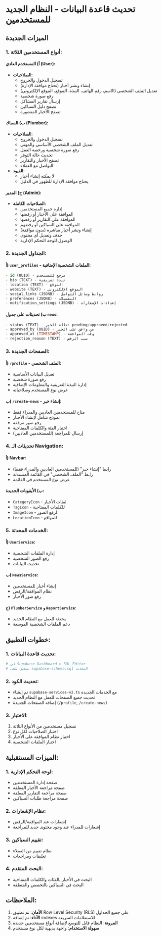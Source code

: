 # تحديث قاعدة البيانات - النظام الجديد للمستخدمين

## الميزات الجديدة

### 1. أنواع المستخدمين الثلاثة:

#### أ) المستخدم العادي (User):
- **الصلاحيات:**
  - تسجيل الدخول والخروج
  - إنشاء ونشر أخبار (تحتاج موافقة الإدارة)
  - تعديل الملف الشخصي (الاسم، رقم الهاتف، النبذة، الموقع، الموقع الإلكتروني)
  - رفع صورة شخصية
  - إرسال تقارير المشاكل
  - تصفح دليل السباكين
  - تصفح الأخبار المنشورة

#### ب) السباك (Plumber):
- **الصلاحيات:**
  - تسجيل الدخول والخروج
  - تعديل الملف الشخصي الأساسي والمهني
  - رفع صورة شخصية ورخصة العمل
  - تحديث حالة التوفر
  - تصفح الأخبار والتقارير
  - التواصل مع العملاء
- **القيود:**
  - لا يمكنه إنشاء أخبار
  - يحتاج موافقة الإدارة للظهور في الدليل

#### ج) المدير (Admin):
- **الصلاحيات الكاملة:**
  - إدارة جميع المستخدمين
  - الموافقة على الأخبار أو رفضها
  - الموافقة على التقارير أو رفضها
  - الموافقة على السباكين أو رفضهم
  - إنشاء ونشر أخبار مباشرة (بدون موافقة)
  - حذف وتعديل أي محتوى
  - الوصول للوحة التحكم الإدارية

### 2. الجداول الجديدة:

#### أ) `user_profiles` - الملفات الشخصية الإضافية:
```sql
- id (UUID) - مرجع للمستخدم
- bio (TEXT) - نبذة تعريفية
- location (TEXT) - الموقع
- website (TEXT) - الموقع الإلكتروني
- social_links (JSONB) - روابط وسائل التواصل
- preferences (JSONB) - التفضيلات
- notification_settings (JSONB) - إعدادات الإشعارات
```

#### ب) تحديثات على جدول `news`:
```sql
- status (TEXT) - حالة الخبر: pending/approved/rejected
- approved_by (UUID) - من وافق على الخبر
- approved_at (TIMESTAMP) - وقت الموافقة
- rejection_reason (TEXT) - سبب الرفض
```

### 3. الصفحات الجديدة:

#### أ) `/profile` - الملف الشخصي:
- تعديل البيانات الأساسية
- رفع صورة شخصية
- إدارة النبذة التعريفية والمعلومات الإضافية
- عرض نوع المستخدم وصلاحياته

#### ب) `/create-news` - إنشاء خبر:
- متاح للمستخدمين العاديين والمدراء فقط
- نموذج شامل لإنشاء الأخبار
- رفع صور مرفقة
- اختيار الفئة والكلمات المفتاحية
- إرسال للمراجعة (للمستخدمين العاديين)

### 4. تحديثات الـ Navigation:

#### أ) Navbar:
- رابط "إنشاء خبر" (للمستخدمين العاديين والمدراء فقط)
- رابط "الملف الشخصي" في القائمة المنسدلة
- عرض نوع المستخدم في القائمة

#### ب) الأيقونات الجديدة:
- `CategoryIcon` - لفئات الأخبار
- `TagIcon` - للكلمات المفتاحية
- `ImageIcon` - لرفع الصور
- `LocationIcon` - للمواقع

### 5. الخدمات المحدثة:

#### أ) `UserService`:
- إدارة الملفات الشخصية
- رفع الصور الشخصية
- تحديث البيانات

#### ب) `NewsService`:
- إنشاء أخبار للمستخدمين
- نظام الموافقة/الرفض
- رفع صور الأخبار

#### ج) `PlumberService` و `ReportService`:
- محدثة للعمل مع النظام الجديد
- دعم الملفات الشخصية الموسعة

## خطوات التطبيق:

### 1. تحديث قاعدة البيانات:
```bash
# في Supabase Dashboard > SQL Editor
# تشغيل ملف supabase-schema.sql المحدث
```

### 2. تحديث الكود:
- تم إنشاء `supabase-services-v2.ts` مع الخدمات الجديدة
- تحديث جميع الصفحات للعمل مع النظام الجديد
- إضافة الصفحات الجديدة (`/profile`, `/create-news`)

### 3. الاختبار:
1. تسجيل مستخدمين من الأنواع الثلاثة
2. اختبار الصلاحيات لكل نوع
3. اختبار نظام الموافقة على الأخبار
4. اختبار الملفات الشخصية

## الميزات المستقبلية:

### 1. لوحة التحكم الإدارية:
- صفحة إدارة المستخدمين
- صفحة مراجعة الأخبار المعلقة
- صفحة مراجعة التقارير المعلقة
- صفحة مراجعة طلبات السباكين

### 2. نظام الإشعارات:
- إشعارات عند الموافقة/الرفض
- إشعارات للمدراء عند وجود محتوى جديد للمراجعة

### 3. تقييم السباكين:
- نظام تقييم من العملاء
- تعليقات ومراجعات

### 4. البحث المتقدم:
- البحث في الأخبار بالفئات والكلمات المفتاحية
- البحث في السباكين بالتخصص والمنطقة

## الملاحظات:

1. **الأمان**: تم تطبيق Row Level Security (RLS) على جميع الجداول
2. **الأداء**: تم إضافة indexes للاستعلامات السريعة
3. **المرونة**: النظام قابل للتوسع لإضافة أنواع مستخدمين جديدة
4. **سهولة الاستخدام**: واجهة بديهية لكل نوع مستخدم
